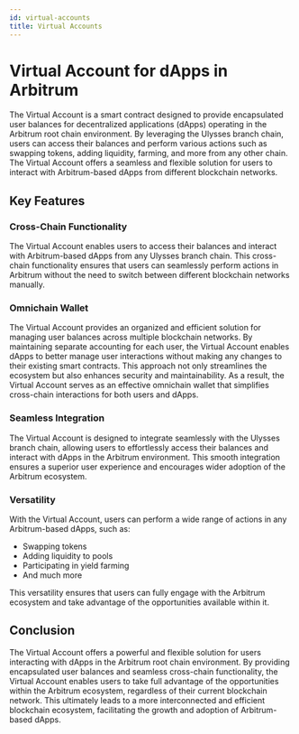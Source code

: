 ```yaml
---
id: virtual-accounts
title: Virtual Accounts
---
```


# Virtual Account for dApps in Arbitrum

The Virtual Account is a smart contract designed to provide encapsulated user balances for decentralized applications (dApps) operating in the Arbitrum root chain environment. By leveraging the Ulysses branch chain, users can access their balances and perform various actions such as swapping tokens, adding liquidity, farming, and more from any other chain. The Virtual Account offers a seamless and flexible solution for users to interact with Arbitrum-based dApps from different blockchain networks.

## Key Features

### Cross-Chain Functionality
The Virtual Account enables users to access their balances and interact with Arbitrum-based dApps from any Ulysses branch chain. This cross-chain functionality ensures that users can seamlessly perform actions in Arbitrum without the need to switch between different blockchain networks manually.

### Omnichain Wallet
The Virtual Account provides an organized and efficient solution for managing user balances across multiple blockchain networks. By maintaining separate accounting for each user, the Virtual Account enables dApps to better manage user interactions without making any changes to their existing smart contracts. This approach not only streamlines the ecosystem but also enhances security and maintainability. As a result, the Virtual Account serves as an effective omnichain wallet that simplifies cross-chain interactions for both users and dApps.

### Seamless Integration
The Virtual Account is designed to integrate seamlessly with the Ulysses branch chain, allowing users to effortlessly access their balances and interact with dApps in the Arbitrum environment. This smooth integration ensures a superior user experience and encourages wider adoption of the Arbitrum ecosystem.

### Versatility
With the Virtual Account, users can perform a wide range of actions in any Arbitrum-based dApps, such as:

- Swapping tokens
- Adding liquidity to pools
- Participating in yield farming
- And much more

This versatility ensures that users can fully engage with the Arbitrum ecosystem and take advantage of the opportunities available within it.


## Conclusion
The Virtual Account offers a powerful and flexible solution for users interacting with dApps in the Arbitrum root chain environment. By providing encapsulated user balances and seamless cross-chain functionality, the Virtual Account enables users to take full advantage of the opportunities within the Arbitrum ecosystem, regardless of their current blockchain network. This ultimately leads to a more interconnected and efficient blockchain ecosystem, facilitating the growth and adoption of Arbitrum-based dApps.